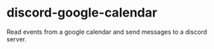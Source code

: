 # discord-google-calendar
Read events from a google calendar and send messages to a discord server.
